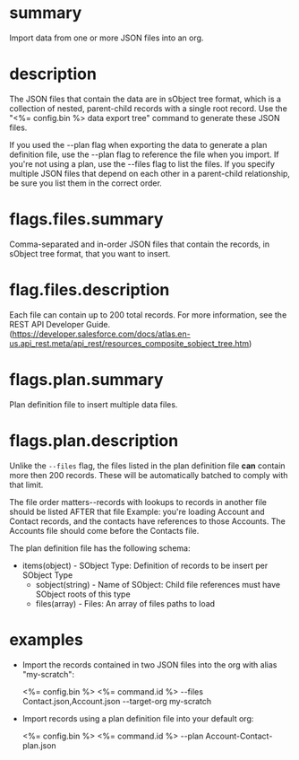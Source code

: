 # summary

Import data from one or more JSON files into an org.

# description

The JSON files that contain the data are in sObject tree format, which is a collection of nested, parent-child records with a single root record. Use the "<%= config.bin %> data export tree" command to generate these JSON files.

If you used the --plan flag when exporting the data to generate a plan definition file, use the --plan flag to reference the file when you import. If you're not using a plan, use the --files flag to list the files. If you specify multiple JSON files that depend on each other in a parent-child relationship, be sure you list them in the correct order.

# flags.files.summary

Comma-separated and in-order JSON files that contain the records, in sObject tree format, that you want to insert.

# flag.files.description

Each file can contain up to 200 total records. For more information, see the REST API Developer Guide. (https://developer.salesforce.com/docs/atlas.en-us.api_rest.meta/api_rest/resources_composite_sobject_tree.htm)

# flags.plan.summary

Plan definition file to insert multiple data files.

# flags.plan.description

Unlike the `--files` flag, the files listed in the plan definition file **can** contain more then 200 records. These will be automatically batched to comply with that limit.

The file order matters--records with lookups to records in another file should be listed AFTER that file Example: you're loading Account and Contact records, and the contacts have references to those Accounts. The Accounts file should come before the Contacts file.

The plan definition file has the following schema:

- items(object) - SObject Type: Definition of records to be insert per SObject Type
  - sobject(string) - Name of SObject: Child file references must have SObject roots of this type
  - files(array) - Files: An array of files paths to load

# examples

- Import the records contained in two JSON files into the org with alias "my-scratch":

  <%= config.bin %> <%= command.id %> --files Contact.json,Account.json --target-org my-scratch

- Import records using a plan definition file into your default org:

  <%= config.bin %> <%= command.id %> --plan Account-Contact-plan.json
